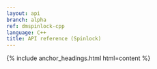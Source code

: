 ```yaml
---
layout: api
branch: alpha
ref: dmspinlock-cpp
language: C++
title: API reference (Spinlock)
---
```

{% include anchor_headings.html html=content %}